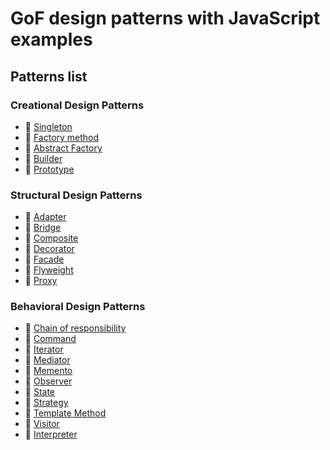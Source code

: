 # GoF design patterns with JavaScript examples

## Patterns list

### Creational Design Patterns

- 📗 [Singleton](./singleton/readme.md)
- 📗 [Factory method](./factory-method/readme.md)
- 📗 [Abstract Factory](./abstract-factory/readme.md)
- 📗 [Builder](./builder/readme.md)
- 📗 [Prototype](./prototype/readme.md)

### Structural Design Patterns

- 📗 [Adapter](./adapter/readme.md)
- 📕 [Bridge](./bridge/readme.md)
- 📗 [Composite](./composite/readme.md)
- 📗 [Decorator](./decorator/readme.md)
- 📗 [Facade](./facade/readme.md)
- 📗 [Flyweight](./flyweight/readme.md)
- 📗 [Proxy](./proxy/readme.md)

### Behavioral Design Patterns

- 📕 [Chain of responsibility](./chain-of-responsibility/readme.md)
- 📕 [Command](./command/readme.md)
- 📗 [Iterator](./iterator/readme.md)
- 📗 [Mediator](./mediator/readme.md)
- 📕 [Memento](./memento/readme.md) 
- 📗 [Observer](./observer/readme.md)
- 📕 [State](./state/readme.md)
- 📗 [Strategy](./strategy/readme.md) 
- 📗 [Template Method](./template-method/readme.md)
- 📕 [Visitor](./visitor/readme.md)
- 📕 [Interpreter](./interpreter/readme.md)
